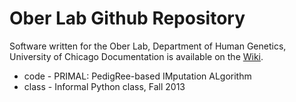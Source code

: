 Ober Lab Github Repository
==========================
Software written for the Ober Lab, Department of Human Genetics, University of Chicago
Documentation is available on the [Wiki](https://github.com/orenlivne/ober/wiki "Wiki").

* code - PRIMAL: PedigRee-based IMputation ALgorithm
* class - Informal Python class, Fall 2013
